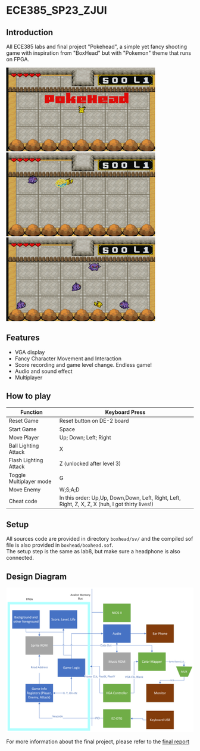 # ECE385_SP23_ZJUI

## Introduction

All ECE385 labs and final project "Pokehead", a simple yet fancy shooting game with inspiration from "BoxHead" but with "Pokemon" theme that runs on FPGA.

<img src="./img/game_screenshot0.png" width="400px">
<img src="./img/game_screenshot1.png" width="400px">
<img src="./img/game_screenshot2.png" width="400px">

## Features 

- VGA display
- Fancy Character Movement and Interaction
- Score recording and game level change. Endless game!
- Audio and sound effect
- Multiplayer 

## How to play


| Function                | Keyboard Press                                                        |
|-------------------------|-----------------------------------------------------------------------|
| Reset Game              | Reset button on DE-2 board                                            |
| Start Game              | Space                                                                 |
| Move Player             | Up; Down; Left; Right                                                 |
| Ball Lighting Attack    | X                                                                     |
| Flash Lighting Attack   | Z (unlocked after level 3)                                               |
| Toggle Multiplayer mode | G                                                                     |
| Move Enemy              | W;S;A;D                                                               |
| Cheat code              | In this order: Up,Up, Down,Down, Left, Right, Left, Right, Z, X, Z, X (huh, I got thirty lives!) |


## Setup

All sources code are provided in directory `boxhead/sv/` and the compiled sof file is also provided in `boxhead/boxhead.sof`.   
The setup step is the same as lab8, but make sure a headphone is also connected.

## Design Diagram

![block_diagram](./img/Final_Block_Diagram.png)

For more information about the final project, please refer to the [final report](./reports/final_report.pdf)



